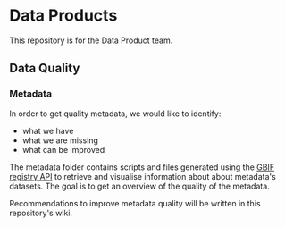 # Data Products

This repository is for the Data Product team.

## Data Quality

### Metadata
In order to get quality metadata, we would like to identify:
* what we have
* what we are missing
* what can be improved

The metadata folder contains scripts and files generated using the [GBIF registry API](https://www.gbif.org/developer/registry) to retrieve and visualise information about about metadata's datasets.
The goal is to get an overview of the quality of the metadata.

Recommendations to improve metadata quality will be written in this repository's wiki.
